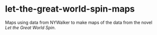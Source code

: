 # let-the-great-world-spin-maps
Maps using data from NYWalker to make maps of the data from the novel _Let the Great World Spin_.
